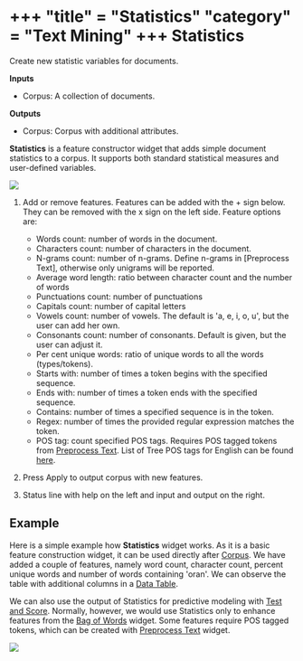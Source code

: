 +++
"title" = "Statistics"
"category" = "Text Mining"
+++
Statistics
==========

Create new statistic variables for documents.

**Inputs**

- Corpus: A collection of documents.

**Outputs**

- Corpus: Corpus with additional attributes.

**Statistics** is a feature constructor widget that adds simple document statistics to a corpus. It supports both standard statistical measures and user-defined variables.

![](../images/statistics-stamped.png)

1. Add or remove features. Features can be added with the + sign below. They can be removed with the x sign on the left side. Feature options are:
   - Words count: number of words in the document.
   - Characters count: number of characters in the document.
   - N-grams count: number of n-grams. Define n-grams in [Preprocess Text], otherwise only unigrams will be reported.
   - Average word length: ratio between character count and the number of words
   - Punctuations count: number of punctuations
   - Capitals count: number of capital letters
   - Vowels count: number of vowels. The default is 'a, e, i, o, u', but the user can add her own.
   - Consonants count: number of consonants. Default is given, but the user can adjust it.
   - Per cent unique words: ratio of unique words to all the words (types/tokens).
   - Starts with: number of times a token begins with the specified sequence.
   - Ends with: number of times a token ends with the specified sequence.
   - Contains: number of times a specified sequence is in the token.
   - Regex: number of times the provided regular expression matches the token.
   - POS tag: count specified POS tags. Requires POS tagged tokens from [Preprocess Text](../preprocesstext/). List of Tree POS tags for English can be found [here](https://courses.washington.edu/hypertxt/csar-v02/penntable.html).

2. Press Apply to output corpus with new features.
3. Status line with help on the left and input and output on the right.

Example
-------

Here is a simple example how **Statistics** widget works. As it is a basic feature construction widget, it can be used directly after [Corpus](corpus-widget.md). We have added a couple of features, namely word count, character count, percent unique words and number of words containing 'oran'. We can observe the table with additional columns in a [Data Table](https://orange-visual-programming.readthedocs.io/widgets/data/datatable.html).

We can also use the output of Statistics for predictive modeling with [Test and Score](https://orange-visual-programming.readthedocs.io/widgets/evaluate/testandscore.html). Normally, however, we would use Statistics only to enhance features from the [Bag of Words](bagofwords-widget.md) widget. Some features require POS tagged tokens, which can be created with [Preprocess Text](../preprocesstext/) widget.

![](../images/statistics-example.png)
